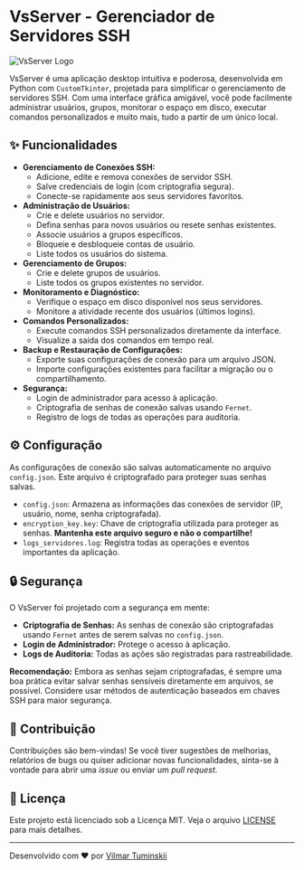 # VsServer - Gerenciador de Servidores SSH

![VsServer Logo](https://via.placeholder.com/800x400?text=VsServer+Logo)

VsServer é uma aplicação desktop intuitiva e poderosa, desenvolvida em Python com `CustomTkinter`, projetada para simplificar o gerenciamento de servidores SSH. Com uma interface gráfica amigável, você pode facilmente administrar usuários, grupos, monitorar o espaço em disco, executar comandos personalizados e muito mais, tudo a partir de um único local.

## ✨ Funcionalidades

*   **Gerenciamento de Conexões SSH:**
    *   Adicione, edite e remova conexões de servidor SSH.
    *   Salve credenciais de login (com criptografia segura).
    *   Conecte-se rapidamente aos seus servidores favoritos.
*   **Administração de Usuários:**
    *   Crie e delete usuários no servidor.
    *   Defina senhas para novos usuários ou resete senhas existentes.
    *   Associe usuários a grupos específicos.
    *   Bloqueie e desbloqueie contas de usuário.
    *   Liste todos os usuários do sistema.
*   **Gerenciamento de Grupos:**
    *   Crie e delete grupos de usuários.
    *   Liste todos os grupos existentes no servidor.
*   **Monitoramento e Diagnóstico:**
    *   Verifique o espaço em disco disponível nos seus servidores.
    *   Monitore a atividade recente dos usuários (últimos logins).
*   **Comandos Personalizados:**
    *   Execute comandos SSH personalizados diretamente da interface.
    *   Visualize a saída dos comandos em tempo real.
*   **Backup e Restauração de Configurações:**
    *   Exporte suas configurações de conexão para um arquivo JSON.
    *   Importe configurações existentes para facilitar a migração ou o compartilhamento.
*   **Segurança:**
    *   Login de administrador para acesso à aplicação.
    *   Criptografia de senhas de conexão salvas usando `Fernet`.
    *   Registro de logs de todas as operações para auditoria.

## ⚙️ Configuração

As configurações de conexão são salvas automaticamente no arquivo `config.json`. Este arquivo é criptografado para proteger suas senhas salvas.

*   `config.json`: Armazena as informações das conexões de servidor (IP, usuário, nome, senha criptografada).
*   `encryption_key.key`: Chave de criptografia utilizada para proteger as senhas. **Mantenha este arquivo seguro e não o compartilhe!**
*   `logs_servidores.log`: Registra todas as operações e eventos importantes da aplicação.

## 🔒 Segurança

O VsServer foi projetado com a segurança em mente:

*   **Criptografia de Senhas:** As senhas de conexão são criptografadas usando `Fernet` antes de serem salvas no `config.json`.
*   **Login de Administrador:** Protege o acesso à aplicação.
*   **Logs de Auditoria:** Todas as ações são registradas para rastreabilidade.

**Recomendação:** Embora as senhas sejam criptografadas, é sempre uma boa prática evitar salvar senhas sensíveis diretamente em arquivos, se possível. Considere usar métodos de autenticação baseados em chaves SSH para maior segurança.

## 🤝 Contribuição

Contribuições são bem-vindas! Se você tiver sugestões de melhorias, relatórios de bugs ou quiser adicionar novas funcionalidades, sinta-se à vontade para abrir uma *issue* ou enviar um *pull request*.

## 📄 Licença

Este projeto está licenciado sob a Licença MIT. Veja o arquivo [LICENSE](LICENSE) para mais detalhes.

---

Desenvolvido com ❤️ por [Vilmar Tuminskii](https://github.com/VilmarTuminskii)